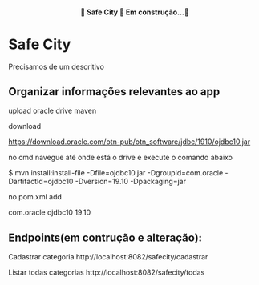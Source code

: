 <h4 align="center"> 
	🚧  Safe City 🚀 Em construção...🚧
</h4>


# Safe City

Precisamos de um descritivo

## Organizar informações relevantes ao app

upload oracle drive maven

download

https://download.oracle.com/otn-pub/otn_software/jdbc/1910/ojdbc10.jar

no cmd navegue até onde está o drive e execute o comando abaixo

$ mvn install:install-file -Dfile=ojdbc10.jar -DgroupId=com.oracle -DartifactId=ojdbc10 -Dversion=19.10 -Dpackaging=jar

no pom.xml add



<dependency>
	<groupId>com.oracle</groupId>
	<artifactId>ojdbc10</artifactId>
	<version>19.10</version>
</dependency>



## Endpoints(em contrução e alteração):

Cadastrar categoria
http://localhost:8082/safecity/cadastrar

Listar todas categorias
http://localhost:8082/safecity/todas